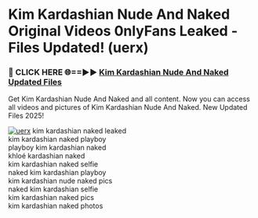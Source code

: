 # Kim Kardashian Nude And Naked Original Videos 0nlyFans Leaked - Files Updated! (uerx)

<h3>🔴 CLICK HERE 🌐==►► <a href="https://tinyurl.com/up5wt9bj" rel="nofollow">Kim Kardashian Nude And Naked Updated Files</a></h3>

Get Kim Kardashian Nude And Naked and all content. Now you can access all videos and pictures of Kim Kardashian Nude And Naked. New Updated Files 2025!

[![uerx](https://i.imgur.com/ABiUzMV.gif)](https://tinyurl.com/up5wt9bj)
kim kardashian naked leaked<br>
kim kardashian naked playboy<br>
playboy kim kardashian naked<br>
khloé kardashian naked<br>
kim kardashian naked selfie<br>
naked kim kardashian playboy<br>
kim kardashian nude naked pics<br>
naked kim kardashian selfie<br>
kim kardashian naked pics<br>
kim kardashian naked photos